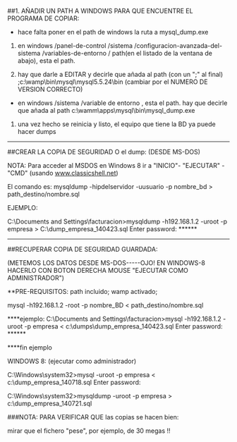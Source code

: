 
##1. AÑADIR UN PATH A WINDOWS PARA QUE ENCUENTRE EL PROGRAMA DE COPIAR:

* hace falta poner en el path de windows la ruta a mysql_dump.exe

1. en windows /panel-de-control /sistema /configuracion-avanzada-del-sistema
 /variables-de-entorno / path(en el listado de la ventana de abajo), esta el path.

1. hay que darle a EDITAR y decirle que añada al path (con un ";" al final) 
;c:\wamp\bin\mysql\mysql5.5.24\bin (cambiar por el NUMERO DE VERSION CORRECTO)

* en windows /sistema /variable de entorno , esta el path. 
hay que decirle que añada al path c:\wamm\apps\mysql\bin\mysql_dump.exe

1. una vez hecho se reinicia y listo, el equipo que tiene la BD ya puede hacer dumps

---------------------------------------------------------
##CREAR LA COPIA DE SEGURIDAD O el dump: (DESDE MS-DOS)

NOTA: Para acceder al MSDOS en Windows 8 ir a "INICIO"- "EJECUTAR" - "CMD" (usando www.classicshell.net)

El comando es:
mysqldump -hipdelservidor -uusuario -p nombre_bd > path_destino/nombre.sql

EJEMPLO:

C:\Documents and Settings\facturacion>mysqldump -h192.168.1.2 -uroot -p empresa > C:\dump_empresa_140423.sql
Enter password: ******


---------------------------------------------------------
##RECUPERAR COPIA DE SEGURIDAD GUARDADA:

(METEMOS LOS DATOS DESDE MS-DOS-----OJO! EN WINDOWS-8 HACERLO CON BOTON DERECHA MOUSE "EJECUTAR COMO ADMINISTRADOR")

**PRE-REQUISITOS: path incluido; wamp activado; 

mysql -h192.168.1.2 -root -p nombre_BD < path_destino/nombre.sql

****ejemplo:
C:\Documents and Settings\facturacion>mysql -h192.168.1.2 -uroot -p empresa
< c:\dumps\dump_empresa_140423.sql
Enter password: ******

****fin ejemplo


WINDOWS 8: (ejecutar como administrador)

C:\Windows\system32>mysql -uroot -p empresa < c:\dump_empresa_140718.sql
Enter password:

C:\Windows\system32>mysqldump -uroot -p empresa > c:\dump_empresa_140721.sql


###NOTA: PARA VERIFICAR QUE las copias se hacen bien:

 mirar que el fichero "pese", por ejemplo, de 30 megas !!

